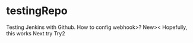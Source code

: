 # testingRepo
Testing Jenkins with Github.
How to config webhook>?
New><
Hopefully, this works
Next try
Try2
